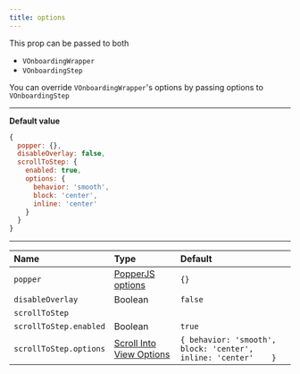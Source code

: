 ```yaml
---
title: options
---
```

<alert type="info">
This prop can be passed to both

- `VOnboardingWrapper`
- `VOnboardingStep`

You can override `VOnboardingWrapper`'s options by passing options to `VOnboardingStep`
</alert>

---
**Default value**

```js
{
  popper: {},
  disableOverlay: false,
  scrollToStep: {
    enabled: true,
    options: {
      behavior: 'smooth',
      block: 'center',
      inline: 'center'
    }
  }
}
```
---
| Name | Type | Default |
| :-------- | :-------- | :-------- |
| `popper` | [PopperJS options](https://popper.js.org/docs/v2/constructors/#options) | `{}` |
| `disableOverlay` | Boolean | `false` |
| `scrollToStep` | | |
| `scrollToStep.enabled` | Boolean | `true` |
| `scrollToStep.options` | [Scroll Into View Options](https://developer.mozilla.org/en-US/docs/Web/API/Element/scrollIntoView) | `{ behavior: 'smooth', block: 'center', inline: 'center'    }` |














